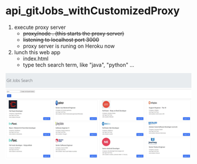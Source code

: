 # api_gitJobs_withCustomizedProxy

1. execute proxy server
   - ~~proxy/node . (this starts the proxy server)~~
   - ~~listening to localhost port 3000~~
   - proxy server is runing on Heroku now
2. lunch this web app
   - index.html
   - type tech search term, like "java", "python" ...

<img src="img/gitJobsSearch_result.JPG"
     alt="git Jobs Search web application screenshot "
     style="float: left; margin-right: 10px;" />
